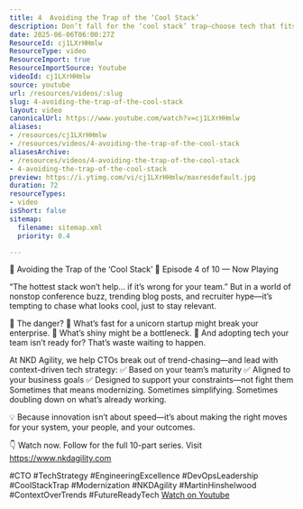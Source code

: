 ```yaml
---
title: 4  Avoiding the Trap of the ‘Cool Stack’
description: Don’t fall for the ‘cool stack’ trap—choose tech that fits your team, goals, and context. Innovation is about the right moves, not the trendiest tools.
date: 2025-06-06T06:00:27Z
ResourceId: cj1LXrHHmlw
ResourceType: video
ResourceImport: true
ResourceImportSource: Youtube
videoId: cj1LXrHHmlw
source: youtube
url: /resources/videos/:slug
slug: 4-avoiding-the-trap-of-the-cool-stack
layout: video
canonicalUrl: https://www.youtube.com/watch?v=cj1LXrHHmlw
aliases:
- /resources/cj1LXrHHmlw
- /resources/videos/4-avoiding-the-trap-of-the-cool-stack
aliasesArchive:
- /resources/videos/4-avoiding-the-trap-of-the-cool-stack
- 4-avoiding-the-trap-of-the-cool-stack
preview: https://i.ytimg.com/vi/cj1LXrHHmlw/maxresdefault.jpg
duration: 72
resourceTypes:
- video
isShort: false
sitemap:
  filename: sitemap.xml
  priority: 0.4

---
```

 🧱 Avoiding the Trap of the ‘Cool Stack’
🎥 Episode 4 of 10 — Now Playing

“The hottest stack won’t help… if it’s wrong for your team.”
But in a world of nonstop conference buzz, trending blog posts, and recruiter hype—it’s tempting to chase what looks cool, just to stay relevant.

🚨 The danger?
🔧 What’s fast for a unicorn startup might break your enterprise.
🧱 What’s shiny might be a bottleneck.
💸 And adopting tech your team isn’t ready for? That’s waste waiting to happen.

At NKD Agility, we help CTOs break out of trend-chasing—and lead with context-driven tech strategy:
✅ Based on your team’s maturity
✅ Aligned to your business goals
✅ Designed to support your constraints—not fight them
Sometimes that means modernizing.
Sometimes simplifying.
Sometimes doubling down on what’s already working.

💡 Because innovation isn’t about speed—it’s about making the right moves for your system, your people, and your outcomes.

👇 Watch now. Follow for the full 10-part series. Visit https://www.nkdagility.com

#CTO #TechStrategy #EngineeringExcellence #DevOpsLeadership #CoolStackTrap #Modernization #NKDAgility #MartinHinshelwood #ContextOverTrends #FutureReadyTech 
 [Watch on Youtube](https://www.youtube.com/watch?v=cj1LXrHHmlw)

